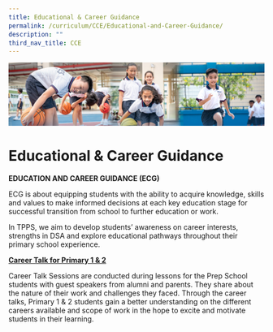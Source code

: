 ```yaml
---
title: Educational & Career Guidance
permalink: /curriculum/CCE/Educational-and-Career-Guidance/
description: ""
third_nav_title: CCE
---
```

![](/images/Our%20Learning%20Experiences.jpg)

Educational & Career Guidance
=============================

<b>EDUCATION AND CAREER GUIDANCE (ECG)</b>

ECG is about equipping students with the ability to acquire knowledge, skills and values to make informed decisions at each key education stage for successful transition from school to further education or work. 

In TPPS, we aim to develop students’ awareness on career interests, strengths in DSA and explore educational pathways throughout their primary school experience. 

<u><b>Career Talk for Primary 1 & 2</b></u>

Career Talk Sessions are conducted during lessons for the Prep School students with guest speakers from alumni and parents. They share about the nature of their work and challenges they faced. Through the career talks, Primary 1 & 2 students gain a better understanding on the different careers available and scope of work in the hope to excite and motivate students in their learning.